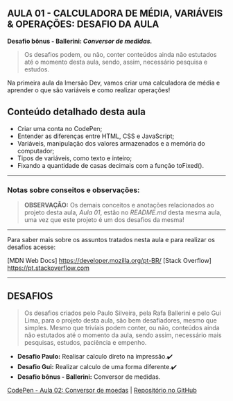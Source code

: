 AULA 01 - CALCULADORA DE MÉDIA, VARIÁVEIS & OPERAÇÕES: DESAFIO DA AULA
---

**Desafio bônus - Ballerini: _Conversor de medidas._**
>Os desafios podem, ou não, conter conteúdos ainda não estutados até o momento desta aula, sendo, assim, necessário pesquisa e estudos.

Na primeira aula da Imersão Dev, vamos criar uma calculadora de média e aprender o que são variáveis e como realizar operações! 

## Conteúdo detalhado desta aula

- Criar uma conta no CodePen;
- Entender as diferenças entre HTML, CSS e JavaScript;
- Variáveis, manipulação dos valores armazenados e a memória do computador;
- Tipos de variáveis, como texto e inteiro;
- Fixando a quantidade de casas decimais com a função toFixed().


--- 

### Notas sobre conseitos e observações:

>**OBSERVAÇÃO:** Os demais conceitos e anotações relacionados ao projeto desta aula, _Aula 01_, estão no _README.md_ desta mesma aula, uma vez que este projeto é um dos desafios da mesma!   

---

Para saber mais sobre os assuntos tratados nesta aula e para realizar os desafios acesse:

[MDN Web Docs] https://developer.mozilla.org/pt-BR/
[Stack Overflow] https://pt.stackoverflow.com

---

## DESAFIOS

>Os desafios criados pelo Paulo Silveira, pela Rafa Ballerini e pelo Gui Lima, para o projeto desta aula, são bem desafiadores, mesmo que simples. Mesmo que trivíais podem conter, ou não, conteúdos ainda não estutados até o momento da aula, sendo assim, necessário mais pesquisas, estudos, paciência e empenho.

- **Desafio Paulo:** Realisar calculo direto na impressão.✔️
- **Desafio Gui:** Realizar calculo de uma forma diferente.✔️
- **Desafio bônus - Ballerini:** Conversor de medidas.

[CodePen - Aula 02: Conversor de moedas](https://codepen.io/lannyer/pen/PoJLLMg?editors=0010) | [Repositório no GitHub](https://github.com/Lannyer/imersaodev3/tree/master/Aula1.2-DesafioRafa)